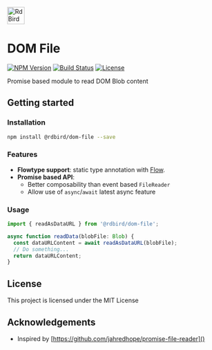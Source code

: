 [<img src="https://rawgit.com/RdBird/rdbird.io/master/RDBIRD_logo.svg" alt="RdBird Project" height="40" />](//rdbird.io)

# DOM File

[![NPM Version][package-version-svg]][package-url]
[![Build Status][circleci-svg]][circleci-url]
[![License][license-image]][license-url]

Promise based module to read DOM Blob content

## Getting started

### Installation
```sh
npm install @rdbird/dom-file --save
```

### Features

*   __Flowtype support__: static type annotation with [Flow](https://flowtype.org).
*   __Promise based API__:
    *   Better composability than event based `FileReader`
    *   Allow use of `async`/`await` latest async feature


### Usage
```javascript
import { readAsDataURL } from '@rdbird/dom-file';

async function readData(blobFile: Blob) {
  const dataURLContent = await readAsDataURL(blobFile);
  // Do something...
  return dataURLContent;
}
```

## License

This project is licensed under the MIT License

## Acknowledgements

* Inspired by [https://github.com/jahredhope/promise-file-reader]()

[package-version-svg]: https://img.shields.io/npm/v/@rdbird/dom-file.svg?style=flat-square
[package-url]: https://www.npmjs.com/package/@rdbird/dom-file
[circleci-svg]: https://circleci.com/gh/RdBird/dom.svg?style=shield
[circleci-url]: https://circleci.com/gh/RdBird/dom
[license-image]: http://img.shields.io/badge/license-MIT-green.svg?style=flat-square
[license-url]: LICENSE
